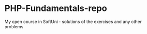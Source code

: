 # PHP-Fundamentals-repo
My open course in SoftUni -  solutions of the exercises and any other problems
